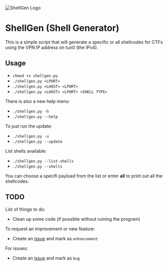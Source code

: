 ![ShellGen Logo](https://raw.githubusercontent.com/realagentwhite/ShellGen/master/logo.png)

# ShellGen (Shell Generator)

This is a simple script that will generate a specific or all shellcodes for CTFs using the VPN IP address on tun0 (the IPv4).

## Usage
- `chmod +x shellgen.py`
- `./shellgen.py <LPORT>`
- `./shellgen.py <LHOST> <LPORT>`
- `./shellgen.py <LHOST> <LPORT> <SHELL TYPE>`

There is also a new help menu:
- `./shellgen.py -h`
- `./shellgen.py --help`

To just run the update:
- `./shellgen.py -u`
- `./shellgen.py --update`

List shells available:
- `./shellgen.py --list-shells`
- `./shellgen.py --shells`


You can choose a specifi payload from the list or enter **all** to print out all the shellcodes.

## TODO

List of things to do:

- Clean up some code (if possible without ruining the program)


To request an improvement or new feature:
- Create an [issue](https://github.com/realagentwhite/ShellGen/issues/new) and mark as `enhancement`

For issues:
- Create an [issue](https://github.com/realagentwhite/ShellGen/issues/new) and mark as `bug`
